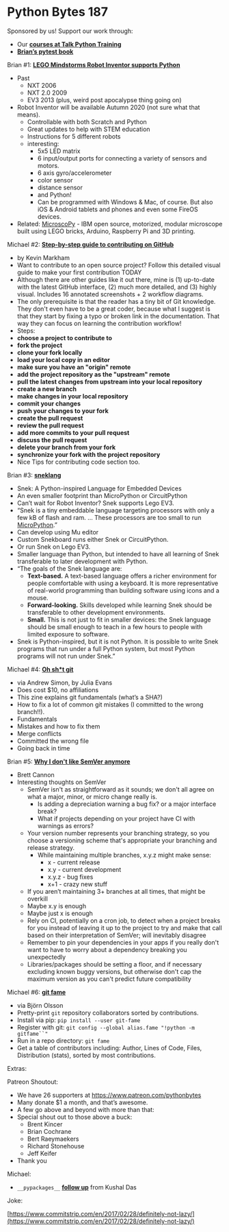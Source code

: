 # Python Bytes 187
Sponsored by us! Support our work through:

- Our [**courses at Talk Python Training**](https://training.talkpython.fm/)
- [**Brian’s pytest book**](https://t.co/AKfVKcveg6?amp=1)

Brian #1: [**LEGO Mindstorms Robot Inventor  supports Python**](https://www.lego.com/en-gb/aboutus/news/2020/june/lego-mindstorms-robot-inventor)

- Past
	- NXT 2006
	- NXT 2.0 2009
	- EV3 2013 (plus, weird post apocalypse thing going on)
- Robot Inventor will be available Autumn 2020 (not sure what that means).
	- Controllable with both Scratch and Python
	- Great updates to help with STEM education
	- Instructions for 5 different robots
	- interesting:
		- 5x5 LED matrix
		- 6 input/output ports for connecting a variety of sensors and motors.
		- 6 axis gyro/accelerometer
		- color sensor
		- distance sensor
		- and Python!
		- Can be programmed with Windows & Mac, of course. But also iOS & Android tablets and phones and even some FireOS devices.
- Related: [MicroscoPy](https://github.com/IBM/MicroscoPy) - IBM open source, motorized, modular microscope built using LEGO bricks, Arduino, Raspberry Pi and 3D printing.

Michael #2: [**Step-by-step guide to contributing on GitHub**](https://www.dataschool.io/how-to-contribute-on-github/)

- by Kevin Markham
- Want to contribute to an open source project? Follow this detailed visual guide to make your first contribution TODAY
- Although there are other guides like it out there, mine is (1) up-to-date with the latest GitHub interface, (2) much more detailed, and (3) highly visual. Includes 16 annotated screenshots + 2 workflow diagrams.
- The only prerequisite is that the reader has a tiny bit of Git knowledge. They don't even have to be a great coder, because what I suggest is that they start by fixing a typo or broken link in the documentation. That way they can focus on learning the contribution workflow!
- Steps:
- **choose a project to contribute to**
- **fork the project**
- **clone your fork locally**
- **load your local copy in an editor**
- **make sure you have an "origin" remote**
- **add the project repository as the "upstream" remote**
- **pull the latest changes from upstream into your local repository**
- **create a new branch**
- **make changes in your local repository**
- **commit your changes**
- **push your changes to your fork**
- **create the pull request**
- **review the pull request**
- **add more commits to your pull request**
- **discuss the pull request**
- **delete your branch from your fork**
- **synchronize your fork with the project repository**
- Nice Tips for contributing code section too.

Brian #3: [**sneklang**](https://sneklang.org/)

- Snek: A Python-inspired Language for Embedded Devices
- An even smaller footprint than MicroPython or CircuitPython
- Can’t wait for Robot Inventor? Snek supports Lego EV3.
- “Snek is a tiny embeddable language targeting processors with only a few kB of flash and ram. … These processors are too small to run [MicroPython](https://micropython.org/).”
- Can develop using Mu editor
- Custom Snekboard runs either Snek or CircuitPython.
- Or run Snek on Lego EV3.
- Smaller language than Python, but intended to have all learning of Snek transferable to later development with Python.
- “The goals of the Snek language are:
	- **Text-based.** A text-based language offers a richer environment for people comfortable with using a keyboard. It is more representative of real-world programming than building software using icons and a mouse.
	- **Forward-looking.** Skills developed while learning Snek should be transferable to other development environments.
	- **Small.** This is not just to fit in smaller devices: the Snek language should be small enough to teach in a few hours to people with limited exposure to software.
- Snek is Python-inspired, but it is not Python. It is possible to write Snek programs that run under a full Python system, but most Python programs will not run under Snek.”

Michael #4: [**Oh sh*t git**](https://wizardzines.com/zines/oh-shit-git/)

- via Andrew Simon, by Julia Evans
- Does cost $10, no affiliations
- This zine explains git fundamentals (what’s a SHA?)
- How to fix a lot of common git mistakes (I committed to the wrong branch!!).
- Fundamentals
- Mistakes and how to fix them
- Merge conflicts
- Committed the wrong file
- Going back in time

Brian #5: [**Why I don't like SemVer anymore**](https://snarky.ca/why-i-dont-like-semver/)

- Brett Cannon
- Interesting thoughts on SemVer
	- SemVer isn't as straightforward as it sounds; we don't all agree on what a major, minor, or micro change really is.
		- Is adding a depreciation warning a bug fix? or a major interface break?
		- What if projects depending on your project have CI with warnings as errors? 
	- Your version number represents your branching strategy, so you choose a versioning scheme that's appropriate your branching and release strategy.
	    - While maintaining multiple branches, x.y.z might make sense:
		    - x - current release
		    - x.y - current development
		    - x.y.z - bug fixes
		    - x+1 - crazy new stuff
    - If you aren’t maintaining 3+ branches at all times, that might be overkill
    - Maybe x.y is enough
    - Maybe just x is enough
	- Rely on CI, potentially on a cron job, to detect when a project breaks for you instead of leaving it up to the project to try and make that call based on their interpretation of SemVer; will inevitably disagree
	- Remember to pin your dependencies in your apps if you really don't want to have to worry about a dependency breaking you unexpectedly
	- Libraries/packages should be setting a floor, and if necessary excluding known buggy versions, but otherwise don't cap the maximum version as you can't predict future compatibility

Michael #6: [**git fame**](https://github.com/casperdcl/git-fame)

- via Björn Olsson
- Pretty-print `git` repository collaborators sorted by contributions.
- Install via pip: `pip install --user git-fame`
- Register with git: `git config --global alias.fame "!python -m gitfame``"`
- Run in a repo directory: `git fame`
- Get a table of contributors including: Author, Lines of Code, Files, Distribution (stats), sorted by most contributions.

Extras:

Patreon Shoutout:

- We have 26 supporters at https://www.patreon.com/pythonbytes
- Many donate $1 a month, and that’s awesome.
- A few go above and beyond with more than that:
- Special shout out to those above a buck:
	- Brent Kincer
	- Brian Cochrane
	- Bert Raeymaekers
	- Richard Stonehouse
	- Jeff Keifer 
- Thank you

Michael: 

- `__pypackages__` [**follow up**](https://twitter.com/kushaldas/status/1261307240255913985) from Kushal Das

Joke:

[https://www.commitstrip.com/en/2017/02/28/definitely-not-lazy/](https://www.commitstrip.com/en/2017/02/28/definitely-not-lazy/)